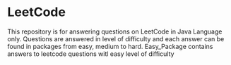 # LeetCode
This repository is for answering questions on LeetCode in Java Language only. 
Questions are answered in level of difficulty and each answer can be found in packages from easy, medium to hard.
Easy_Package contains answers to leetcode questions witl easy level of difficulty
